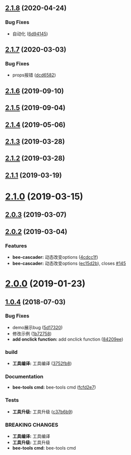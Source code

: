 ## [2.1.8](https://github.com/tinper-bee/bee-cascader/compare/v2.1.7...v2.1.8) (2020-04-24)


### Bug Fixes

* 自动化 ([6d94145](https://github.com/tinper-bee/bee-cascader/commit/6d941456f67b4ab475b405eba9821f3384d9365f))



<a name="2.1.7"></a>
## [2.1.7](https://github.com/tinper-bee/bee-cascader/compare/v2.1.6...v2.1.7) (2020-03-03)


### Bug Fixes

* props报错 ([dcd6582](https://github.com/tinper-bee/bee-cascader/commit/dcd6582))



<a name="2.1.6"></a>
## [2.1.6](https://github.com/tinper-bee/bee-cascader/compare/v2.1.5...v2.1.6) (2019-09-10)



<a name="2.1.5"></a>
## [2.1.5](https://github.com/tinper-bee/bee-cascader/compare/v2.1.4...v2.1.5) (2019-09-04)



<a name="2.1.4"></a>
## [2.1.4](https://github.com/tinper-bee/bee-cascader/compare/v2.1.3...v2.1.4) (2019-05-06)



<a name="2.1.3"></a>
## [2.1.3](https://github.com/tinper-bee/bee-cascader/compare/v2.1.2...v2.1.3) (2019-03-28)



<a name="2.1.2"></a>
## [2.1.2](https://github.com/tinper-bee/bee-cascader/compare/v2.1.1...v2.1.2) (2019-03-28)



<a name="2.1.1"></a>
## [2.1.1](https://github.com/tinper-bee/bee-cascader/compare/v2.1.0...v2.1.1) (2019-03-19)



<a name="2.1.0"></a>
# [2.1.0](https://github.com/tinper-bee/bee-cascader/compare/v2.0.3...v2.1.0) (2019-03-15)



<a name="2.0.3"></a>
## [2.0.3](https://github.com/tinper-bee/bee-cascader/compare/v2.0.2...v2.0.3) (2019-03-07)



<a name="2.0.2"></a>
## [2.0.2](https://github.com/tinper-bee/bee-cascader/compare/v2.0.1...v2.0.2) (2019-03-04)


### Features

* **bee-cascader:** 动态改变options ([4cdcc1f](https://github.com/tinper-bee/bee-cascader/commit/4cdcc1f))
* **bee-cascader:** 动态改变options ([ec15d2b](https://github.com/tinper-bee/bee-cascader/commit/ec15d2b)), closes [#145](https://github.com/tinper-bee/bee-cascader/issues/145)



<a name="2.0.0"></a>
# [2.0.0](https://github.com/tinper-bee/bee-cascader/compare/v1.0.4...v2.0.0) (2019-01-23)



<a name="1.0.4"></a>
## [1.0.4](https://github.com/tinper-bee/bee-cascader/compare/fcfd2e7...v1.0.4) (2018-07-03)


### Bug Fixes

* demo展示bug ([5d17320](https://github.com/tinper-bee/bee-cascader/commit/5d17320))
* 修改示例 ([1b72758](https://github.com/tinper-bee/bee-cascader/commit/1b72758))
* **add onclick function:** add onclick function ([84209ee](https://github.com/tinper-bee/bee-cascader/commit/84209ee))


### build

* **工具编译:** 工具编译 ([3752fb8](https://github.com/tinper-bee/bee-cascader/commit/3752fb8))


### Documentation

* **bee-tools cmd:** bee-tools cmd ([fcfd2e7](https://github.com/tinper-bee/bee-cascader/commit/fcfd2e7))


### Tests

* **工具升级:** 工具升级 ([c37b6b9](https://github.com/tinper-bee/bee-cascader/commit/c37b6b9))


### BREAKING CHANGES

* **工具编译:** 工具编译
* **工具升级:** 工具升级
* **bee-tools cmd:** bee-tools cmd



